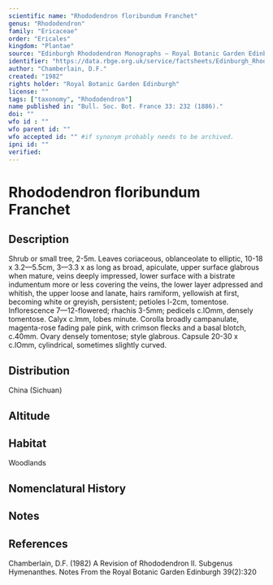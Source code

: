 ```yaml
---
scientific name: "Rhododendron floribundum Franchet"
genus: "Rhododendron"
family: "Ericaceae"
order: "Ericales"
kingdom: "Plantae"
source: "Edinburgh Rhododendron Monographs – Royal Botanic Garden Edinburgh"
identifier: "https://data.rbge.org.uk/service/factsheets/Edinburgh_Rhododendron_Monographs.xhtml"
author: "Chamberlain, D.F."
created: "1982"
rights holder: "Royal Botanic Garden Edinburgh"
license: ""
tags: ["taxonomy", "Rhododendron"]
name published in: "Bull. Soc. Bot. France 33: 232 (1886)."
doi: ""
wfo id : ""
wfo parent id: ""
wfo accepted id: "" #if synonym probably needs to be archived.                      
ipni id: ""
verified:
---
```


                       

# Rhododendron floribundum Franchet

## Description
Shrub or small tree, 2-5m. Leaves coriaceous, oblanceolate to elliptic, 10-18 x 3.2—5.5cm, 3—3.3 x as long as broad, apiculate, upper surface glabrous when mature, veins deeply impressed, lower surface with a bistrate indumentum more or less covering the veins, the lower layer adpressed and whitish, the upper loose and lanate, hairs ramiform, yellowish at first, becoming white or greyish, persistent; petioles l-2cm, tomentose. Inflorescence 7—12-flowered; rhachis 3-5mm; pedicels c.lOmm, densely tomentose. Calyx c.lmm, lobes minute. Corolla broadly campanulate, magenta-rose fading pale pink, with crimson flecks and a basal blotch, c.40mm. Ovary densely tomentose; style glabrous. Capsule 20-30 x c.lOmm, cylindrical, sometimes slightly curved.

## Distribution
China (Sichuan)

## Altitude


## Habitat
Woodlands

## Nomenclatural History

                       
## Notes


## References

Chamberlain, D.F. (1982) A Revision of Rhododendron II. Subgenus Hymenanthes. Notes From the Royal Botanic Garden Edinburgh 39(2):320

